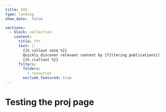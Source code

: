 ```yaml
---
title: XXX
type: landing
show_date:  false

sections:
  - block: collection
    content:
      title: YYY
      text: |-
        {{% callout note %}}
        Quickly discover relevant content by [filtering publications](./publication/).
        {{% /callout %}}
      filters:
        folders:
          - resources
        exclude_featured: true
---
```


# Testing the proj page